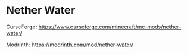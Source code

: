 # Nether Water
CurseForge: https://www.curseforge.com/minecraft/mc-mods/nether-water/

Modrinth: https://modrinth.com/mod/nether-water/
